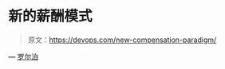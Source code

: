 # 新的薪酬模式

> 原文：<https://devops.com/new-compensation-paradigm/>

— [罗尔泊](https://devops.com/author/breselman/)